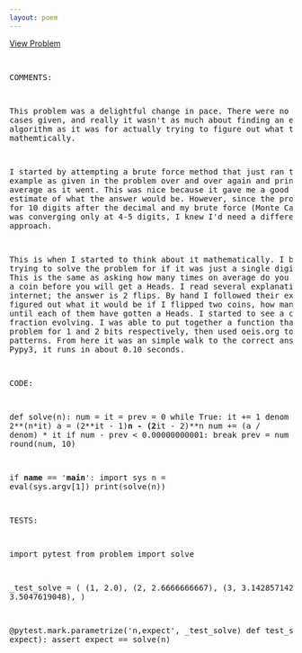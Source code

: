 ```yaml
---
layout: poem
---
```



<html><head><title>Euler - Problem 323</title>
<p><a href="http://projecteuler.net/problem=323" target="_blank">View Problem</a></p>
<pre>

COMMENTS:

This problem was a delightful change in pace.  There were no test cases given,
and really it wasn't as much about finding an efficient algorithm as it was for
actually trying to figure out what the answer is mathemtically.

I started by attempting a brute force method that just ran the example as given
in the problem over and over again and printed the average as it went.  This
was nice because it gave me a good ballpark estimate of what the answer would
be.  However, since the problem asked for 10 digits after the decimal and my
brute force (Monte Carlo?) method was converging only at 4-5 digits, I knew I'd
need a different approach.

This is when I started to think about it mathematically.  I began by trying to
solve the problem for if it was just a single digit number.  This is the same
as asking how many times on average do you need to flip a coin before you will
get a Heads.  I read several explanations on the internet; the answer is 2
flips.  By hand I followed their example and figured out what it would be if I
flipped two coins, how many flips until each of them have gotten a Heads.  I
started to see a continued fraction evolving.  I was able to put together a
function that solved the problem for 1 and 2 bits respectively, then used
oeis.org to find the patterns.  From here it was an simple walk to the correct
answer.  Using Pypy3, it runs in about 0.10 seconds.


CODE:

def solve(n):
    num = it = prev = 0
    while True:
        it += 1
        denom = 2**(n*it)
        a = (2**it - 1)**n - (2**it - 2)**n
        num += (a / denom) * it
        if num - prev < 0.00000000001:
            break
        prev = num
    return round(num, 10)

if __name__ == '__main__':
    import sys
    n = eval(sys.argv[1])
    print(solve(n))


TESTS:

import pytest
from problem import solve

_test_solve = (
        (1, 2.0),
        (2, 2.6666666667),
        (3, 3.1428571428),
        (4, 3.5047619048),
)

@pytest.mark.parametrize('n,expect', _test_solve)
def test_solve(n, expect):
    assert expect == solve(n)

</pre></body></html>

